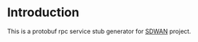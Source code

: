# Introduction

This is a protobuf rpc service stub generator for [SDWAN](https://github.com/zzxym/sdwan) project.
